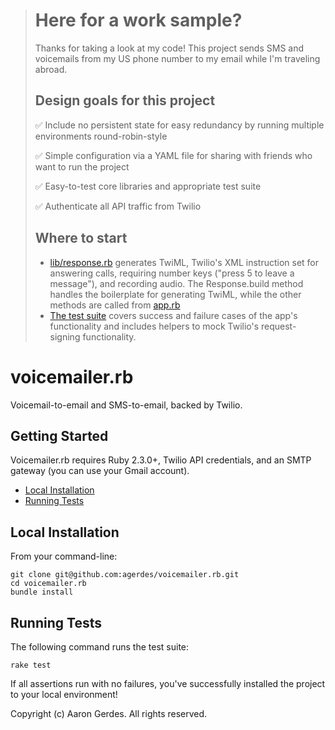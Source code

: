 ># Here for a work sample?
>Thanks for taking a look at my code! This project sends SMS and voicemails from my US phone number to my email while I'm traveling abroad.
>
>
>## Design goals for this project
>:white_check_mark: Include no persistent state for easy redundancy by running multiple environments round-robin-style
>
>:white_check_mark: Simple configuration via a YAML file for sharing with friends who want to run the project
>
>:white_check_mark: Easy-to-test core libraries and appropriate test suite
>
>:white_check_mark: Authenticate all API traffic from Twilio
>
> 
>## Where to start
>* [lib/response.rb](lib/response.rb) generates TwiML, Twilio's XML instruction set for answering calls, requiring number keys ("press 5 to leave a message"), and recording audio. The Response.build method handles the boilerplate for generating TwiML, while the other methods are called from [app.rb](app.rb)
>* [The test suite](test/) covers success and failure cases of the app's functionality and includes helpers to mock Twilio's request-signing functionality.


# voicemailer.rb
Voicemail-to-email and SMS-to-email, backed by Twilio.


## Getting Started
Voicemailer.rb requires Ruby 2.3.0+, Twilio API credentials, and an SMTP gateway (you can use your Gmail account).

* [Local Installation](#local-installation)
* [Running Tests](#running-tests)


## Local Installation

From your command-line:

```
git clone git@github.com:agerdes/voicemailer.rb.git
cd voicemailer.rb
bundle install
```


## Running Tests

The following command runs the test suite:

```
rake test
```

If all assertions run with no failures, you've successfully installed the project to your local environment!


Copyright (c) Aaron Gerdes. All rights reserved.
